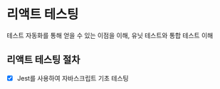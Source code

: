 # 리액트 테스팅
테스트 자동화를 통해 얻을 수 있는 이점을 이해, 
유닛 테스트와 통합 테스트 이해

## 리액트 테스팅 절차
- [x] Jest를 사용하여 자바스크립트 기초 테스팅